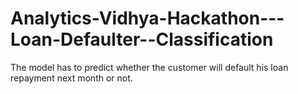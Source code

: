 # Analytics-Vidhya-Hackathon---Loan-Defaulter--Classification
The model has to predict whether the customer will default his loan repayment next month or not. 
